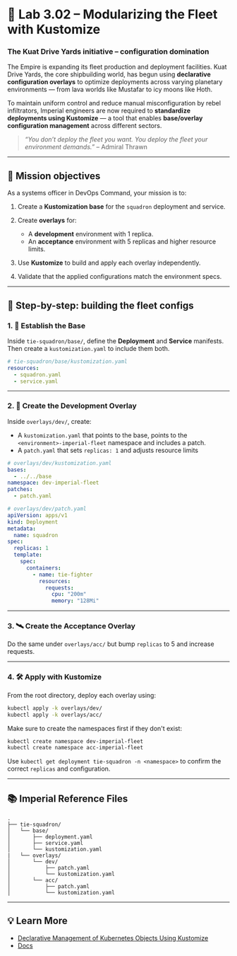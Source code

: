 # 🌌 Lab 3.02 – Modularizing the Fleet with Kustomize

### **The Kuat Drive Yards initiative – configuration domination**

The Empire is expanding its fleet production and deployment facilities. Kuat Drive Yards, the core shipbuilding world, has begun using **declarative configuration overlays** to optimize deployments across varying planetary environments — from lava worlds like Mustafar to icy moons like Hoth.

To maintain uniform control and reduce manual misconfiguration by rebel infiltrators, Imperial engineers are now required to **standardize deployments using Kustomize** — a tool that enables **base/overlay configuration management** across different sectors.

> _“You don’t deploy the fleet you want. You deploy the fleet your environment demands.”_ – Admiral Thrawn

---

## 🎯 Mission objectives

As a systems officer in DevOps Command, your mission is to:

1. Create a **Kustomization base** for the `squadron` deployment and service.
2. Create **overlays** for:

   - A **development** environment with 1 replica.
   - An **acceptance** environment with 5 replicas and higher resource limits.

3. Use **Kustomize** to build and apply each overlay independently.
4. Validate that the applied configurations match the environment specs.

---

## 🧭 Step-by-step: building the fleet configs

### 1. 🔧 Establish the Base

Inside `tie-squadron/base/`, define the **Deployment** and **Service** manifests. Then create a `kustomization.yaml` to include them both.

```yaml
# tie-squadron/base/kustomization.yaml
resources:
  - squadron.yaml
  - service.yaml
```

---

### 2. 🧪 Create the Development Overlay

Inside `overlays/dev/`, create:

- A `kustomization.yaml` that points to the base, points to the `<environment>-imperial-fleet` namespace and includes a patch.
- A `patch.yaml` that sets `replicas: 1` and adjusts resource limits

```yaml
# overlays/dev/kustomization.yaml
bases:
  - ../../base
namespace: dev-imperial-fleet
patches:
  - patch.yaml
```

```yaml
# overlays/dev/patch.yaml
apiVersion: apps/v1
kind: Deployment
metadata:
  name: squadron
spec:
  replicas: 1
  template:
    spec:
      containers:
        - name: tie-fighter
          resources:
            requests:
              cpu: "200m"
              memory: "128Mi"
```

---

### 3. 🛰️ Create the Acceptance Overlay

Do the same under `overlays/acc/` but bump `replicas` to 5 and increase requests.

---

### 4. 🛠️ Apply with Kustomize

From the root directory, deploy each overlay using:

```bash
kubectl apply -k overlays/dev/
kubectl apply -k overlays/acc/
```

Make sure to create the namespaces first if they don't exist:

```bash
kubectl create namespace dev-imperial-fleet
kubectl create namespace acc-imperial-fleet
```

Use `kubectl get deployment tie-squadron -n <namespace>` to confirm the correct `replicas` and configuration.

---

## 📚 Imperial Reference Files

```text
.
├── tie-squadron/
│   └── base/
│       ├── deployment.yaml
│       ├── service.yaml
│       └── kustomization.yaml
|   └── overlays/
│       └── dev/
│           ├── patch.yaml
│           └── kustomization.yaml
│       └── acc/
│           ├── patch.yaml
│           └── kustomization.yaml
```

---

## 💡 Learn More

- [Declarative Management of Kubernetes Objects Using Kustomize](https://kubernetes.io/docs/tasks/manage-kubernetes-objects/kustomization/)
- [Docs](https://kubectl.docs.kubernetes.io/)
